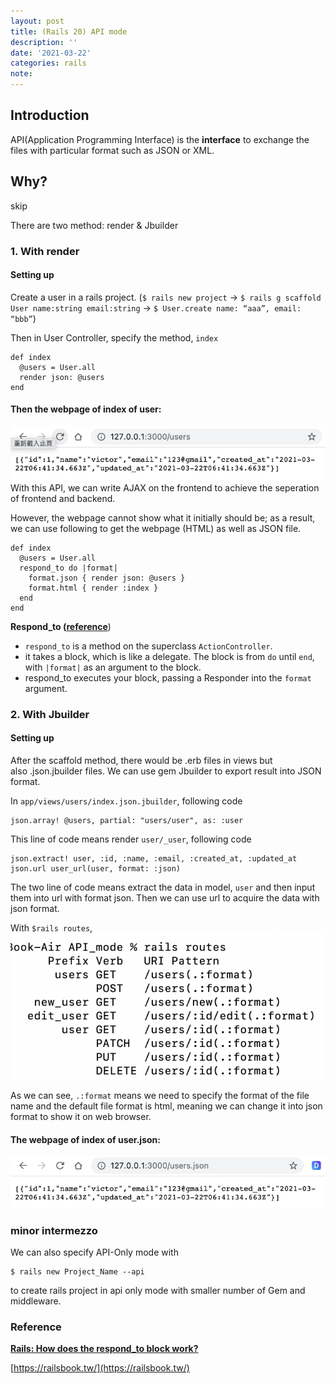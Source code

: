 ```yaml
---
layout: post
title: (Rails 20) API mode
description: ''
date: '2021-03-22'
categories: rails
note:
---
```


## Introduction
API(Application Programming Interface) is the **interface** to exchange the files with particular format such as JSON or XML.

## Why?
skip

There are two method: render & Jbuilder

### 1. With render
#### Setting up
Create a user in a rails project. (`$ rails new project` -> `$ rails g scaffold User name:string email:string` -> `$ User.create name: “aaa”, email: “bbb”`)

Then in User Controller, specify the method, `index`
```
def index  
  @users = User.all  
  render json: @users  
end
```
#### Then the webpage of index of user:
<img src="/assets/img/1__hPlz0iX3HD__zZnfYYZ__s5A.png" alt="">
With this API, we can write AJAX on the frontend to achieve the seperation of frontend and backend.

However, the webpage cannot show what it initially should be; as a result, we can use following to get the webpage (HTML) as well as JSON file.
```
def index  
  @users = User.all  
  respond_to do |format|  
    format.json { render json: @users }  
    format.html { render :index }  
  end
end
```
**Respond_to ([reference](https://stackoverflow.com/questions/9492362/rails-how-does-the-respond-to-block-work)**)

*   `respond_to` is a method on the superclass `ActionController`.
*   it takes a block, which is like a delegate. The block is from `do` until `end`, with `|format|` as an argument to the block.
*   respond\_to executes your block, passing a Responder into the `format` argument.

### 2. With Jbuilder

#### Setting up

After the scaffold method, there would be .erb files in views but also .json.jbuilder files. We can use gem Jbuilder to export result into JSON format.

In `app/views/users/index.json.jbuilder`, following code
```
json.array! @users, partial: "users/user", as: :user
```
This line of code means render `user/_user`, following code
```
json.extract! user, :id, :name, :email, :created_at, :updated_at  
json.url user_url(user, format: :json)
```
The two line of code means extract the data in model, `user` and then input them into url with format json. Then we can use url to acquire the data with json format.

With `$rails routes`,
<img src="/assets/img/1__brFbtd9__9PWhAHWTlb1F3w.png" alt="">

As we can see, `.:format` means we need to specify the format of the file name and the default file format is html, meaning we can change it into json format to show it on web browser.

#### The webpage of index of user.json:
<img src="/assets/img/1__uUOWYl6zKKP8gmFz4d5rHA.png" alt="">

### minor intermezzo

We can also specify API-Only mode with
```
$ rails new Project_Name --api
```
to create rails project in api only mode with smaller number of Gem and middleware.

### Reference

[**Rails: How does the respond_to block work?**](https://stackoverflow.com/questions/9492362/rails-how-does-the-respond-to-block-work)

[https://railsbook.tw/](https://railsbook.tw/)
